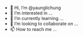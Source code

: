 - 👋 Hi, I’m @yaunglichung
- 👀 I’m interested in ...
- 🌱 I’m currently learning ...
- 💞️ I’m looking to collaborate on ...
- 📫 How to reach me ...

<!---
yaunglichung/yaunglichung is a ✨ special ✨ repository because its `README.md` (this file) appears on your GitHub profile.
You can click the Preview link to take a look at your changes.
--->
